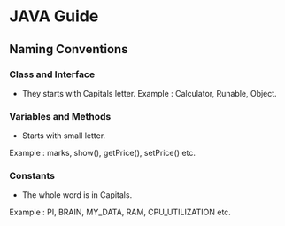 # JAVA Guide

## Naming Conventions

### Class and Interface
- They starts with Capitals letter.
Example : Calculator, Runable, Object.

### Variables and Methods
- Starts with small letter.

Example : marks, show(), getPrice(), setPrice() etc.

### Constants
- The whole word is in Capitals.

Example : PI,  BRAIN, MY_DATA, RAM, CPU_UTILIZATION etc. 
